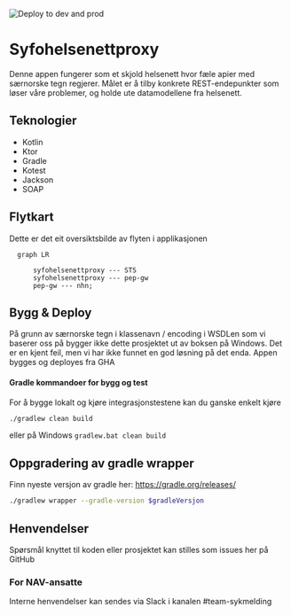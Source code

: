 ![Deploy to dev and prod](https://github.com/navikt/syfohelsenettproxy/workflows/Deploy%20to%20dev%20and%20prod/badge.svg)

# Syfohelsenettproxy
Denne appen fungerer som et skjold helsenett hvor fæle apier med særnorske tegn regjerer. Målet er å tilby konkrete
REST-endepunkter som løser våre problemer, og holde ute datamodellene fra helsenett. 

## Teknologier
* Kotlin
* Ktor
* Gradle
* Kotest
* Jackson
* SOAP


## Flytkart
Dette er det eit oversiktsbilde av flyten i applikasjonen
```mermaid
  graph LR
  
      syfohelsenettproxy --- STS
      syfohelsenettproxy --- pep-gw    
      pep-gw --- nhn; 
 ```

## Bygg & Deploy
På grunn av særnorske tegn i klassenavn / encoding i WSDLen som vi baserer oss på bygger ikke dette prosjektet ut av 
boksen på Windows. Det er en kjent feil, men vi har ikke funnet en god løsning på det enda. Appen bygges og deployes fra GHA

#### Gradle kommandoer for bygg og test
For å bygge lokalt og kjøre integrasjonstestene kan du ganske enkelt kjøre 
``` bash
./gradlew clean build
```
eller på Windows
`gradlew.bat clean build`

## Oppgradering av gradle wrapper
Finn nyeste versjon av gradle her: https://gradle.org/releases/

``` bash
./gradlew wrapper --gradle-version $gradleVersjon
```

## Henvendelser
Spørsmål knyttet til koden eller prosjektet kan stilles som issues her på GitHub

### For NAV-ansatte

Interne henvendelser kan sendes via Slack i kanalen #team-sykmelding